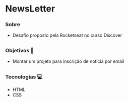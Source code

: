 # NewsLetter 

### Sobre
- Desafio proposto pela Rocketseat no curso Discover

##
### Objetivos 🎯
- Montar um projeto para inscrição de noticia por email
## 

### Tecnologias 💻
- HTML
- CSS
